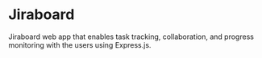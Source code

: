 # Jiraboard
Jiraboard web app that enables task tracking, collaboration, and progress monitoring with the users using Express.js.
